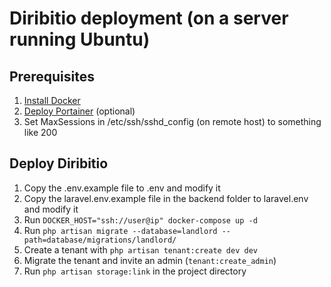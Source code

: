 # Diribitio deployment (on a server running Ubuntu)

## Prerequisites
1. [Install Docker](https://docs.docker.com/engine/install/ubuntu/)
2. [Deploy Portainer](https://docs.portainer.io/v/ce-2.11/start/install/server/docker/linux) (optional)
3. Set MaxSessions in /etc/ssh/sshd_config (on remote host) to something like 200

## Deploy Diribitio
1. Copy the .env.example file to .env and modify it
2. Copy the laravel.env.example file in the backend folder to laravel.env and modify it
3. Run `DOCKER_HOST="ssh://user@ip" docker-compose up -d`
4. Run `php artisan migrate --database=landlord --path=database/migrations/landlord/`
5. Create a tenant with `php artisan tenant:create dev dev`
6. Migrate the tenant and invite an admin (`tenant:create_admin`)
7. Run `php artisan storage:link` in the project directory
